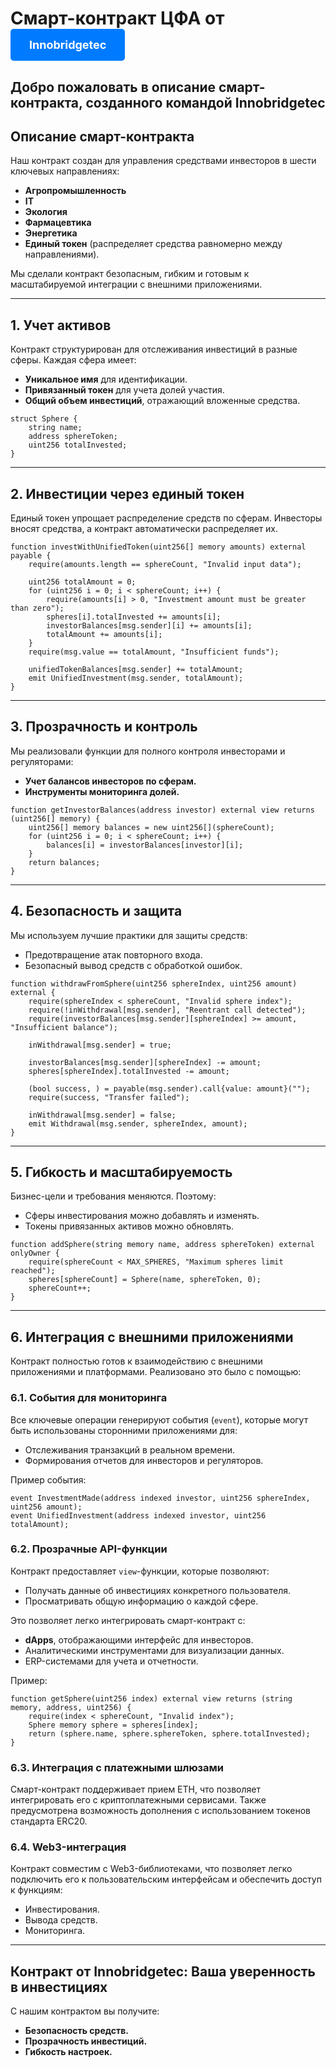 # Смарт-контракт ЦФА от <a href="https://innobridgetecfond.tilda.ws/" style="display: inline-block; padding: 15px 30px; font-size: 18px; color: white; background-color: #007BFF; border: none; border-radius: 5px; text-decoration: none; transition: background-color 0.3s ease;">Innobridgetec</a>

Добро пожаловать в описание смарт-контракта, созданного командой **Innobridgetec**
--

## Описание смарт-контракта

Наш контракт создан для управления средствами инвесторов в шести ключевых направлениях:
- **Агропромышленность**
- **IT**
- **Экология**
- **Фармацевтика**
- **Энергетика**
- **Единый токен** (распределяет средства равномерно между направлениями).

Мы сделали контракт безопасным, гибким и готовым к масштабируемой интеграции с внешними приложениями.

---

## 1. Учет активов

Контракт структурирован для отслеживания инвестиций в разные сферы. Каждая сфера имеет:
- **Уникальное имя** для идентификации.
- **Привязанный токен** для учета долей участия.
- **Общий объем инвестиций**, отражающий вложенные средства.

```solidity
struct Sphere {
    string name;
    address sphereToken;
    uint256 totalInvested;
}
```

---

## 2. Инвестиции через единый токен

Единый токен упрощает распределение средств по сферам. Инвесторы вносят средства, а контракт автоматически распределяет их.

```solidity
function investWithUnifiedToken(uint256[] memory amounts) external payable {
    require(amounts.length == sphereCount, "Invalid input data");

    uint256 totalAmount = 0;
    for (uint256 i = 0; i < sphereCount; i++) {
        require(amounts[i] > 0, "Investment amount must be greater than zero");
        spheres[i].totalInvested += amounts[i];
        investorBalances[msg.sender][i] += amounts[i];
        totalAmount += amounts[i];
    }
    require(msg.value == totalAmount, "Insufficient funds");

    unifiedTokenBalances[msg.sender] += totalAmount;
    emit UnifiedInvestment(msg.sender, totalAmount);
}
```

---

## 3. Прозрачность и контроль

Мы реализовали функции для полного контроля инвесторами и регуляторами:
- **Учет балансов инвесторов по сферам.**
- **Инструменты мониторинга долей.**

```solidity
function getInvestorBalances(address investor) external view returns (uint256[] memory) {
    uint256[] memory balances = new uint256[](sphereCount);
    for (uint256 i = 0; i < sphereCount; i++) {
        balances[i] = investorBalances[investor][i];
    }
    return balances;
}
```

---

## 4. Безопасность и защита

Мы используем лучшие практики для защиты средств:
- Предотвращение атак повторного входа.
- Безопасный вывод средств с обработкой ошибок.

```solidity
function withdrawFromSphere(uint256 sphereIndex, uint256 amount) external {
    require(sphereIndex < sphereCount, "Invalid sphere index");
    require(!inWithdrawal[msg.sender], "Reentrant call detected");
    require(investorBalances[msg.sender][sphereIndex] >= amount, "Insufficient balance");

    inWithdrawal[msg.sender] = true;

    investorBalances[msg.sender][sphereIndex] -= amount;
    spheres[sphereIndex].totalInvested -= amount;

    (bool success, ) = payable(msg.sender).call{value: amount}("");
    require(success, "Transfer failed");

    inWithdrawal[msg.sender] = false;
    emit Withdrawal(msg.sender, sphereIndex, amount);
}
```

---

## 5. Гибкость и масштабируемость

Бизнес-цели и требования меняются. Поэтому:
- Сферы инвестирования можно добавлять и изменять.
- Токены привязанных активов можно обновлять.

```solidity
function addSphere(string memory name, address sphereToken) external onlyOwner {
    require(sphereCount < MAX_SPHERES, "Maximum spheres limit reached");
    spheres[sphereCount] = Sphere(name, sphereToken, 0);
    sphereCount++;
}
```

---

## 6. Интеграция с внешними приложениями

Контракт полностью готов к взаимодействию с внешними приложениями и платформами. Реализовано это было с помощью: 

### 6.1. События для мониторинга

Все ключевые операции генерируют события (`event`), которые могут быть использованы сторонними приложениями для:
- Отслеживания транзакций в реальном времени.
- Формирования отчетов для инвесторов и регуляторов.

Пример события:
```solidity
event InvestmentMade(address indexed investor, uint256 sphereIndex, uint256 amount);
event UnifiedInvestment(address indexed investor, uint256 totalAmount);
```

### 6.2. Прозрачные API-функции

Контракт предоставляет `view`-функции, которые позволяют:
- Получать данные об инвестициях конкретного пользователя.
- Просматривать общую информацию о каждой сфере.

Это позволяет легко интегрировать смарт-контракт с:
- **dApps**, отображающими интерфейс для инвесторов.
- Аналитическими инструментами для визуализации данных.
- ERP-системами для учета и отчетности.

Пример:
```solidity
function getSphere(uint256 index) external view returns (string memory, address, uint256) {
    require(index < sphereCount, "Invalid index");
    Sphere memory sphere = spheres[index];
    return (sphere.name, sphere.sphereToken, sphere.totalInvested);
}
```

### 6.3. Интеграция с платежными шлюзами

Смарт-контракт поддерживает прием ETH, что позволяет интегрировать его с криптоплатежными сервисами. Также предусмотрена возможность дополнения с использованием токенов стандарта ERC20.

### 6.4. Web3-интеграция

Контракт совместим с Web3-библиотеками, что позволяет легко подключить его к пользовательским интерфейсам и обеспечить доступ к функциям:
- Инвестирования.
- Вывода средств.
- Мониторинга.

---

## Контракт от Innobridgetec: Ваша уверенность в инвестициях

С нашим контрактом вы получите:
- **Безопасность средств.**
- **Прозрачность инвестиций.**
- **Гибкость настроек.**
